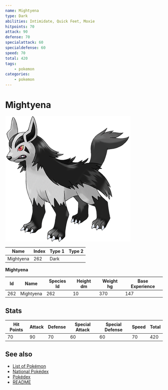 ```yaml
---
name: Mightyena
type: Dark
abilities: Intimidate, Quick Feet, Moxie
hitpoints: 70
attack: 90
defense: 70
specialattack: 60
specialdefense: 60
speed: 70
total: 420
tags:
    - pokemon
categories:
    - pokemon
---
```


# Mightyena


![Mightyena](images/262.png)

| **Name** | **Index** | **Type 1** | **Type 2** |
|----|----|----|----|
| Mightyena | 262 | Dark  |  |

**Mightyena** 




| **Id** | **Name** | **Species Id** | **Height dm** | **Weight hg** | **Base Experience** |
|--------|----------|----------------|------------|------------|---------------------|
| 262 | Mightyena | 262 | 10 | 370 | 147 |



## Stats

| **Hit Points** | **Attack** | **Defense** | **Special Attack** | **Special Defense** | **Speed** | **Total** |
|----------------|------------|-------------|--------------------|---------------------|-----------|-----------|
| 70 | 90 | 70 | 60 | 60 | 70 | 420 |

## See also

- [List of Pokémon](../pokemon.md)
- [National Pokédex](../national_pokedex.md)
- [Pokédex](../pokedex.md)
- [README](../README.md)
